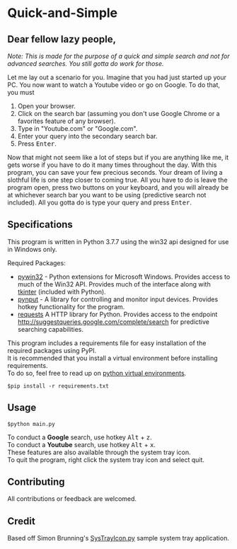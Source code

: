 # Quick-and-Simple
## **Dear fellow lazy people,**  
_Note: This is made for the purpose of a quick and simple search and not for advanced searches. You still gotta do work for those._  
  
Let me lay out a scenario for you. Imagine that you had just started up your PC. You now want to watch a Youtube video or go on Google. To do that, you must   
1. Open your browser.
2. Click on the search bar (assuming you don't use Google Chrome or a favorites feature of any browser).
3. Type in "Youtube.com" or "Google.com".
4. Enter your query into the secondary search bar.
5. Press <kbd>Enter</kbd>.   

Now that might not seem like a lot of steps but if you are anything like me, it gets worse if you have to do it many times throughout the day. With this program, you can save your few precious seconds. Your dream of living a slothful life is one step closer to coming true. All you have to do is leave the program open, press two buttons on your keyboard, and you will already be at whichever search bar you want to be using (predictive search not included). All you gotta do is type your query and press <kbd>Enter</kbd>. 
  
## **Specifications**
This program is written in Python 3.7.7 using the win32 api designed for use in Windows only.  

Required Packages:  
* [pywin32](https://pypi.org/project/pywin32/) - Python extensions for Microsoft Windows. Provides access to much of the Win32 API. Provides much of the interface along with [tkinter](https://docs.python.org/3/library/tkinter.html) (included with Python).
* [pynput](https://pypi.org/project/pynput/) - A library for controlling and monitor input devices. Provides hotkey functionality for the program. 
* [requests](https://pypi.org/project/requests/) A HTTP library for Python. Provides access to the endpoint http://suggestqueries.google.com/complete/search for predictive searching capabilities.
  
This program includes a requirements file for easy installation of the required packages using PyPI.  
It is recommended that you install a virtual environment before installing requirements.   
To do so, feel free to read up on [python virtual environments](https://docs.python.org/3/tutorial/venv.html). 
```
$pip install -r requirements.txt
```
  
## **Usage**  
```
$python main.py
```
To conduct a **Google** search, use hotkey <kbd>Alt</kbd> + <kbd>z</kbd>.  
To conduct a **Youtube** search, use hotkey <kbd>Alt</kbd> + <kbd>x</kbd>.  
These features are also available through the system tray icon.  
To quit the program, right click the system tray icon and select quit.  
  
## **Contributing**
All contributions or feedback are welcomed.  
  
## **Credit**
Based off Simon Brunning's [SysTrayIcon.py](http://www.brunningonline.net/simon/blog/archives/SysTrayIcon.py.html) sample system tray application.